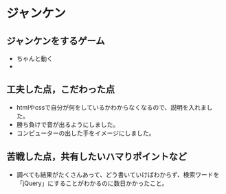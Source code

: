 # ジャンケン

## ジャンケンをするゲーム

- ちゃんと動く
- 

## 工夫した点，こだわった点

- htmlやcssで自分が何をしているかわからなくなるので、説明を入れました。
- 勝ち負けで音が出るようにしました。
- コンピューターの出した手をイメージにしました。

## 苦戦した点，共有したいハマりポイントなど

- 調べても結果がたくさんあって、どう書いていけばわからず、検索ワードを「jQuery」にすることがわかるのに数日かかったこと。
